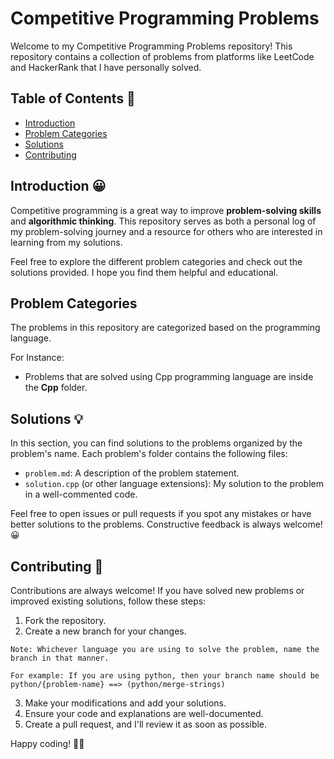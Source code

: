 # Competitive Programming Problems

Welcome to my Competitive Programming Problems repository! This repository contains a collection of problems from platforms like LeetCode and HackerRank that I have personally solved.

## Table of Contents 📝

- [Introduction](#introduction)
- [Problem Categories](#problem-categories)
- [Solutions](#solutions)
- [Contributing](#contributing)
<!-- - [License](#license) -->

## Introduction 😀

Competitive programming is a great way to improve **problem-solving skills** and **algorithmic thinking**. This repository serves as both a personal log of my problem-solving journey and a resource for others who are interested in learning from my solutions.

Feel free to explore the different problem categories and check out the solutions provided. I hope you find them helpful and educational.

## Problem Categories

The problems in this repository are categorized based on the programming language.

For Instance:

- Problems that are solved using Cpp programming language are inside the **Cpp** folder.

## Solutions 💡

In this section, you can find solutions to the problems organized by the problem's name. Each problem's folder contains the following files:

- `problem.md`: A description of the problem statement.
- `solution.cpp` (or other language extensions): My solution to the problem in a well-commented code.

Feel free to open issues or pull requests if you spot any mistakes or have better solutions to the problems. Constructive feedback is always welcome! 😀

## Contributing 🤝

Contributions are always welcome! If you have solved new problems or improved existing solutions, follow these steps:

1. Fork the repository.
2. Create a new branch for your changes.

```
Note: Whichever language you are using to solve the problem, name the branch in that manner.

For example: If you are using python, then your branch name should be python/{problem-name} ==> (python/merge-strings)
```

3. Make your modifications and add your solutions.
4. Ensure your code and explanations are well-documented.
5. Create a pull request, and I'll review it as soon as possible.

<!-- ## License

This repository is licensed under the [MIT License](LICENSE). You are free to use the code and solutions here, but please refer to the License file for more details. -->

Happy coding! 👨‍💻
